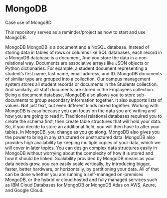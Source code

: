 # MongoDB
Case use of MongoBD 

This repository serves as a reminder/project as how to start and use MongoDB.

MongoDB MongoDB is a document and a NoSQL database. Instead of storing data in tables of rows or columns like SQL databases, each record in a MongoDB database is a document, And you store the data in a non-relational way. 
Documents are associative arrays like JSON objects or Python dictionaries. For example, a student document representing a student’s first name, last name, email address, and ID. MongoDB documents of similar type are grouped into a collection. Our campus management system stores all student records or documents in the Students collection. And similarly, all staff documents are stored in the Employees collection.
Being a document database, MongoDB also allows you to store sub-documents to group secondary information together. It also supports lists of values. Not just text, but even different kinds mixed together. Working with MongoDB is easy because you can focus on the data you are writing and how you are going to read it. 
Traditional relational databases required you to create the schema first, then create table structures that will hold your data. So, if you decide to store an additional field, you will then have to alter your tables. In MongoDB, you change as you go along. MongoDB also gives you the power to bring in any structured or unstructured data. MongoDB also provides high availability by keeping multiple copies of your data, which we will cover in later topics. You can design complex data structures easily in MongoDB without worrying about the complexity of how it is stored and how it should be linked. Scalability provided by MongoDB means as your data needs grow, you can easily scale vertically, by introducing bigger, faster, better hardware, or horizontally, by partitioning your data. All of that can be done whether you are running a self-managed on-premises MongoDB, or the hybrid or cloud hosted and fully managed services such as IBM Cloud Databases for MongoDB or MongoDB Atlas on AWS, Azure, and Google Cloud.
